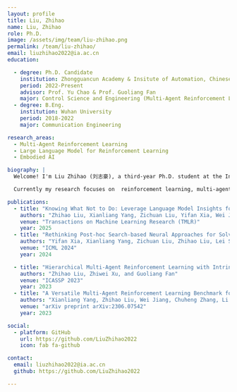 ```yaml
---
layout: profile
title: Liu, Zhihao
name: Liu, Zhihao
role: Ph.D.
image: /assets/img/team/liu-zhihao.png
permalink: /team/liu-zhihao/
email: liuzhihao2022@ia.ac.cn
education:

  - degree: Ph.D. Candidate
    institution: Zhongguancun Academy & Insitute of Automation, Chinese Academy of Sciences
    period: 2022-Present
    advisor: Prof. Yu Chao & Prof. Guoliang Fan
    major: Control Science and Engineering (Multi-Agent Reinforcement Learning)
  - degree: B.Eng. 
    institution: Wuhan University
    period: 2018-2022
    major: Communication Engineering

research_areas:
  - Multi-Agent Reinforcement Learning
  - Large Language Model for Reinforcement Learning
  - Embodied AI

biography: |
  Welcome! I'm Liu Zhihao (刘志豪), a third-year Ph.D. student at the Institute of Automation, Chinese Academy of Sciences(CASIA), advised by Prof. Fan Gulling. Recently, I am about to join the joint training program at Zhongguancun Academy in Beijing, under the supervision of Prof. Yu Chao. 

  Currently my research focuses on  reinforcement learning, multi-agent system, and large language model agents. In the future, I will focus on research related to reinforcement learning and vision-language-action models and embodied intelligence.

publications:
  - title: "Knowing What Not to Do: Leverage Language Model Insights for Action Space Pruning in Multi-agent Reinforcement Learning"
    authors: "Zhihao Liu, Xianliang Yang, Zichuan Liu, Yifan Xia, Wei Jiang, Yuanyu Zhang, Lijuan Li, Guoliang Fan, Lei Song, Jiang Bian"
    venue: "Transactions on Machine Learning Research (TMLR)"
    year: 2025
  - title: "Rethinking Post-hoc Search-based Neural Approaches for Solving Large-Scale Traveling Salesman Problems"
    authors: "Yifan Xia, Xianliang Yang, Zichuan Liu, Zhihao Liu, Lei Song, Jiang Bian"
    venue: "ICML 2024"
    year: 2024

  - title: "Hierarchical Multi-Agent Reinforcement Learning with Intrinsic Reward Rectification"
    authors: "Zhihao Liu, Zhiwei Xu, and Guoliang Fan"
    venue: "ICASSP 2023"
    year: 2023
  - title: "A Versatile Multi-Agent Reinforcement Learning Benchmark for Inventory Management"
    authors: "Xianliang Yang, Zhihao Liu, Wei Jiang, Chuheng Zhang, Li Zhao, Lei Song, Jiang Bian"
    venue: "arXiv preprint arXiv:2306.07542"
    year: 2023

social:
  - platform: GitHub
    url: https://github.com/LiuZhihao2022
    icon: fab fa-github

contact:
  email: liuzhihao2022@ia.ac.cn
  github: https://github.com/LiuZhihao2022

---
```

